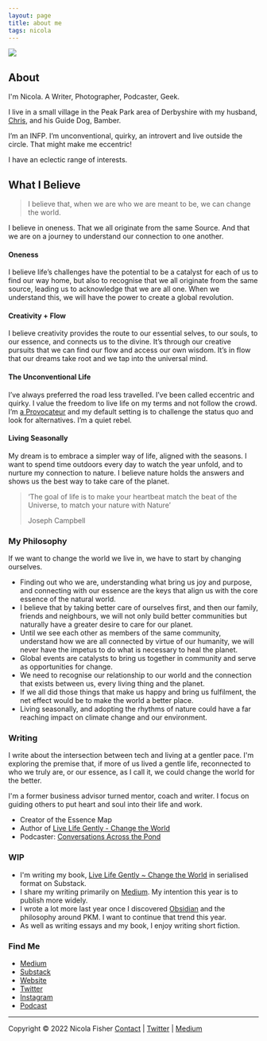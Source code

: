 ```yaml
---
layout: page
title: about me
tags: nicola
---
```


![](https://source.unsplash.com/qP6rQzn6OoI/1900x1200)

## About

I'm Nicola. A Writer, Photographer, Podcaster, Geek.

I live in a small village in the Peak Park area of Derbyshire with my husband, [Chris](https://theblindwoodturner.co.uk/), and his Guide Dog, Bamber.

I’m an INFP. I’m unconventional, quirky, an introvert and live outside the circle. That might make me eccentric!

I have an eclectic range of interests. 

## What I Believe

> I believe that, when we are who we are meant to be, we can change the world.

I believe in oneness. That we all originate from the same Source. And that we are on a journey to understand our connection to one another.

#### Oneness

I believe life’s challenges have the potential to be a catalyst for each of us to find our way home, but also to recognise that we all originate from the same source, leading us to acknowledge that we are all one. When we understand this, we will have the power to create a global revolution.

#### Creativity + Flow

I believe creativity provides the route to our essential selves, to our souls, to our essence, and connects us to the divine. It’s through our creative pursuits that we can find our flow and access our own wisdom. It’s in flow that our dreams take root and we tap into the universal mind.

#### The Unconventional Life

I’ve always preferred the road less travelled. I’ve been called eccentric and quirky. I value the freedom to live life on my terms and not follow the crowd. I’m [a Provocateur](http://www.howtofascinate.com/) and my default setting is to challenge the status quo and look for alternatives. I’m a quiet rebel.

#### Living Seasonally

My dream is to embrace a simpler way of life, aligned with the seasons. I want to spend time outdoors every day to watch the year unfold, and to nurture my connection to nature. I believe nature holds the answers and shows us the best way to take care of the planet.

> ‘The goal of life is to make your heartbeat match the beat of the Universe, to match your nature with Nature’
>
> Joseph Campbell

### My Philosophy

If we want to change the world we live in, we have to start by changing ourselves.

- Finding out who we are, understanding what bring us joy and purpose, and connecting with our essence are the keys that align us with the core essence of the natural world.
- I believe that by taking better care of ourselves first, and then our family, friends and neighbours, we will not only build better communities but naturally have a greater desire to care for our planet.
- Until we see each other as members of the same community, understand how we are all connected by virtue of our humanity, we will never have the impetus to do what is necessary to heal the planet.
- Global events are catalysts to bring us together in community and serve as opportunities for change.
- We need to recognise our relationship to our world and the connection that exists between us, every living thing and the planet.
- If we all did those things that make us happy and bring us fulfilment, the net effect would be to make the world a better place.
- Living seasonally, and adopting the rhythms of nature could have a far reaching impact on climate change and our environment.

### Writing

I write about the intersection between tech and living at a gentler pace. I'm exploring the premise that, if more of us lived a gentle life, reconnected to who we truly are, or our essence, as I call it, we could change the world for the better.

I'm a former business advisor turned mentor, coach and writer. I focus on guiding others to put heart and soul into their life and work.

- Creator of the Essence Map
- Author of [Live Life Gently - Change the World](https://nicolafisherwriter.substack.com/s/book)
- Podcaster: [Conversations Across the Pond](https://podcasts.apple.com/us/podcast/conversations-across-the-pond-with-angel-nicola/id1591943922)

### WIP

- I'm writing my book, [Live Life Gently ~ Change the World](https://nicolafisherwriter.substack.com/s/book) in serialised format on Substack.
- I share my writing primarily on [Medium](https://nicolafisherwriter.medium.com/). My intention this year is to publish more widely. 
- I wrote a lot more last year once I discovered [Obsidian](https://nicolafisherwriter.medium.com/why-obsidian-is-so-great-for-writing-4b3aef4a3bf9) and the philosophy around PKM. I want to continue that trend this year.
- As well as writing essays and my book, I enjoy writing short fiction.

### Find Me

- [Medium](https://nicolafisherwriter.medium.com/)
- [Substack](https://nicolafisherwriter.substack.com/s/book)
- [Website](https://nicolafisherwriter.com)
- [Twitter](https://twitter.com/nfisherwriter)
- [Instagram](https://www.instagram.com/nicolafisherwriter/)
- [Podcast](https://podcasts.apple.com/us/podcast/conversations-across-the-pond-with-angel-nicola/id1591943922)

---

Copyright © 2022 Nicola Fisher
[Contact](https://nicolafisherwriter.com/contact/) | [Twitter](https://twitter.com/nfisherwriter) | [Medium](https://nicolafisherwriter.medium.com/)


<style>
  .wrapper {
    max-width: 52em;
  }
</style>